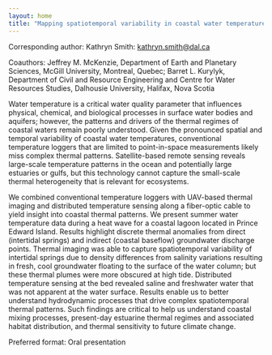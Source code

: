 ```yaml
---
layout: home
title: "Mapping spatiotemporal variability in coastal water temperatures using UAV-based thermal imaging and fiber-optic thermal sensing"
---
```



Corresponding author: Kathryn Smith: kathryn.smith@dal.ca

Coauthors: Jeffrey M. McKenzie, Department of Earth and Planetary Sciences, McGill University, Montreal, Quebec; Barret L. Kurylyk, Department of Civil and Resource Engineering and Centre for Water Resources Studies, Dalhousie University, Halifax, Nova Scotia 

Water temperature is a critical water quality parameter that influences physical, chemical, and biological processes in surface water bodies and aquifers; however, the patterns and drivers of the thermal regimes of coastal waters remain poorly understood. Given the pronounced spatial and temporal variability of coastal water temperatures, conventional temperature loggers that are limited to point-in-space measurements likely miss complex thermal patterns. Satellite-based remote sensing reveals large-scale temperature patterns in the ocean and potentially large estuaries or gulfs, but this technology cannot capture the small-scale thermal heterogeneity that is relevant for ecosystems.
 
 We combined conventional temperature loggers with UAV-based thermal imaging and distributed temperature sensing along a fiber-optic cable to yield insight into coastal thermal patterns. We present summer water temperature data during a heat wave for a coastal lagoon located in Prince Edward Island. Results highlight discrete thermal anomalies from direct (intertidal springs) and indirect (coastal baseflow) groundwater discharge points. Thermal imaging was able to capture spatiotemporal variability of intertidal springs due to density differences from salinity variations resulting in fresh, cool groundwater floating to the surface of the water column; but these thermal plumes were more obscured at high tide. Distributed temperature sensing at the bed revealed saline and freshwater water that was not apparent at the water surface. Results enable us to better understand hydrodynamic processes that drive complex spatiotemporal thermal patterns. Such findings are critical to help us understand coastal mixing processes, present-day estuarine thermal regimes and associated habitat distribution, and thermal sensitivity to future climate change.

Preferred format: Oral presentation
